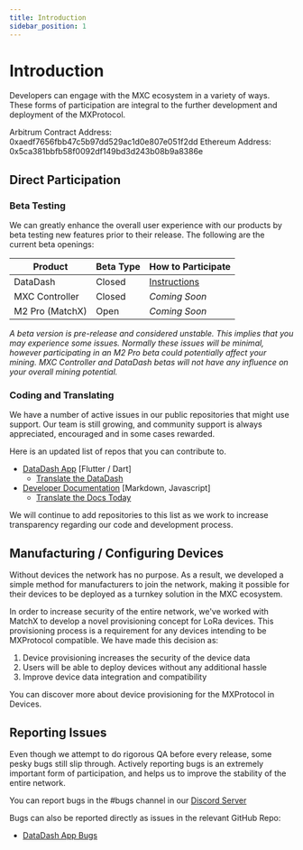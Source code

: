 ```yaml
---
title: Introduction
sidebar_position: 1
---
```


# Introduction

Developers can engage with the MXC ecosystem in a variety of ways. These forms of participation are integral to the further development and deployment of the MXProtocol.

Arbitrum Contract Address: 0xaedf7656fbb47c5b97dd529ac1d0e807e051f2dd
Ethereum Address: 0x5ca381bbfb58f0092df149bd3d243b08b9a8386e

## Direct Participation

### Beta Testing
We can greatly enhance the overall user experience with our products by beta testing new features prior to their release. The following are the current beta openings:

| Product | Beta Type | How to Participate |
| ------- | --------- | ------------------ |
| DataDash | Closed | [Instructions](tutorials/datadash/beta.md) |
| MXC Controller | Closed | *Coming Soon* |
| M2 Pro (MatchX) | Open | *Coming Soon* |

*A beta version is pre-release and considered unstable. This implies that you may experience some issues. Normally these issues will be minimal, however participating in an M2 Pro beta could potentially affect your mining. MXC Controller and DataDash betas will not have any influence on your overall mining potential.*


### Coding and Translating
We have a number of active issues in our public repositories that might use support. Our team is still growing, and community support is always appreciated, encouraged and in some cases rewarded.

Here is an updated list of repos that you can contribute to. 
* [DataDash App](https://github.com/mxc-foundation/supernode-app) [Flutter / Dart]
  * [Translate the DataDash](https://crowdin.com/project/mxc-mobile-app)
* [Developer Documentation](https://github.com/mxc-foundation/developer-documentation) [Markdown, Javascript]
  * [Translate the Docs Today](https://crowdin.com/project/mxc-documentation)

We will continue to add repositories to this list as we work to increase transparency regarding our code and development process. 

## Manufacturing / Configuring Devices
Without devices  the network has no purpose. As a result, we developed a simple method for manufacturers to join the network, making it possible for their devices to be deployed as a turnkey solution in the MXC ecosystem. 

In order to increase security of the entire network, we've worked with MatchX to develop a novel provisioning concept for LoRa devices. This provisioning process is a requirement for any devices intending to be MXProtocol compatible. We have made this decision as:
1. Device provisioning increases the security of the device data
1. Users will be able to deploy devices without any additional hassle
1. Improve device data integration and compatibility

You can discover more about device provisioning for the MXProtocol in Devices.

## Reporting Issues
Even though we attempt to do rigorous QA before every release, some pesky bugs still slip through. Actively reporting bugs is an extremely important form of participation, and helps us to improve the stability of the entire network. 

You can report bugs in the #bugs channel in our [Discord Server](https://discord.gg/mxcfoundation)

Bugs can also be reported directly as issues in the relevant GitHub Repo:
* [DataDash App Bugs](https://github.com/mxc-foundation/supernode-app/issues)
